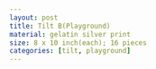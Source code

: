 ```yaml
---
layout: post
title: Tilt B(Playground)
material: gelatin silver print
size: 8 x 10 inch(each); 16 pieces
categories: [tilt, playground]
---
```

